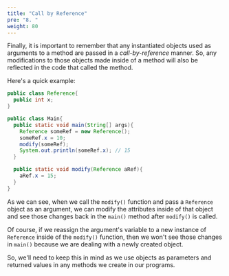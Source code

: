 ```yaml
---
title: "Call by Reference"
pre: "8. "
weight: 80
---
```


Finally, it is important to remember that any instantiated objects used as arguments to a method are passed in a _call-by-reference_ manner. So, any modifications to those objects made inside of a method will also be reflected in the code that called the method.

Here's a quick example:

```java
public class Reference{
  public int x;
}
```

```java
public class Main{
  public static void main(String[] args){
    Reference someRef = new Reference();
    someRef.x = 10;
    modify(someRef);
    System.out.println(someRef.x); // 15
  }

  public static void modify(Reference aRef){
    aRef.x = 15;
  }
}
```

As we can see, when we call the `modify()` function and pass a `Reference` object as an argument, we can modify the attributes inside of that object and see those changes back in the `main()` method after `modify()` is called. 

Of course, if we reassign the argument's variable to a new instance of `Reference` inside of the `modify()` function, then we won't see those changes in `main()` because we are dealing with a newly created object. 

So, we'll need to keep this in mind as we use objects as parameters and returned values in any methods we create in our programs.
